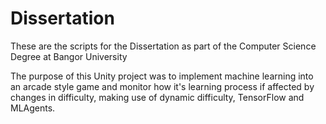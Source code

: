 # Dissertation
These are the scripts for the Dissertation as part of the Computer Science Degree at Bangor University

The purpose of this Unity project was to implement machine learning into an arcade style game and monitor how it's learning process if affected by changes in difficulty, making use of dynamic difficulty, TensorFlow and MLAgents.
